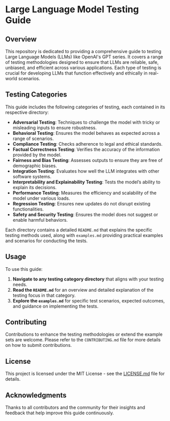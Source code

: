 # Large Language Model Testing Guide

## Overview

This repository is dedicated to providing a comprehensive guide to testing Large Language Models (LLMs) like OpenAI's GPT series. It covers a range of testing methodologies designed to ensure that LLMs are reliable, safe, unbiased, and efficient across various applications. Each type of testing is crucial for developing LLMs that function effectively and ethically in real-world scenarios.

## Testing Categories

This guide includes the following categories of testing, each contained in its respective directory:

- **Adversarial Testing**: Techniques to challenge the model with tricky or misleading inputs to ensure robustness.
- **Behavioral Testing**: Ensures the model behaves as expected across a range of scenarios.
- **Compliance Testing**: Checks adherence to legal and ethical standards.
- **Factual Correctness Testing**: Verifies the accuracy of the information provided by the model.
- **Fairness and Bias Testing**: Assesses outputs to ensure they are free of demographic biases.
- **Integration Testing**: Evaluates how well the LLM integrates with other software systems.
- **Interpretability and Explainability Testing**: Tests the model’s ability to explain its decisions.
- **Performance Testing**: Measures the efficiency and scalability of the model under various loads.
- **Regression Testing**: Ensures new updates do not disrupt existing functionalities.
- **Safety and Security Testing**: Ensures the model does not suggest or enable harmful behaviors.

Each directory contains a detailed `README.md` that explains the specific testing methods used, along with `examples.md` providing practical examples and scenarios for conducting the tests.

## Usage

To use this guide:
1. **Navigate to any testing category directory** that aligns with your testing needs.
2. **Read the `README.md`** for an overview and detailed explanation of the testing focus in that category.
3. **Explore the `examples.md`** for specific test scenarios, expected outcomes, and guidance on implementing the tests.

## Contributing

Contributions to enhance the testing methodologies or extend the example sets are welcome. Please refer to the `CONTRIBUTING.md` file for more details on how to submit contributions.

## License

This project is licensed under the MIT License - see the [LICENSE.md](LICENSE.md) file for details.

## Acknowledgments

Thanks to all contributors and the community for their insights and feedback that help improve this guide continuously.

